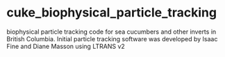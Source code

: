 # cuke_biophysical_particle_tracking
biophysical particle tracking code for sea cucumbers and other inverts in British Columbia. Initial particle tracking software was developed by Isaac Fine and Diane Masson using LTRANS v2
